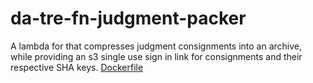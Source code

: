 # da-tre-fn-judgment-packer

A lambda for that compresses judgment consignments into an archive, while providing an s3 single use
sign in link for consignments and their respective SHA keys. [Dockerfile](..%2Ftre-fn-dpsg-bag-to-dri-sip%2Ftre-bagit-to-dri-sip%2FDockerfile)
